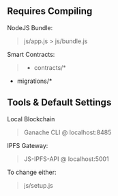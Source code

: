## Requires Compiling

   NodeJS Bundle:
   > js/app.js > js/bundle.js

   Smart Contracts:
   > - contracts/*
   - migrations/*

## Tools & Default Settings

   Local Blockchain
   > Ganache CLI @ localhost:8485

   IPFS Gateway:
   > JS-IPFS-API @ localhost:5001

   To change either:
   > js/setup.js